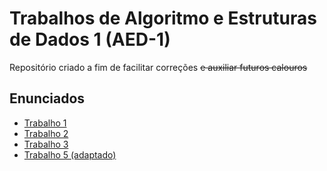 # Trabalhos de Algoritmo e Estruturas de Dados 1 (AED-1)

Repositório criado a fim de facilitar correções ~~e auxiliar futuros calouros~~




## Enunciados

 - [Trabalho 1](https://docdro.id/PEg5bsD)
 - [Trabalho 2](https://docdro.id/8opy0mP)
 - [Trabalho 3](https://docdro.id/PkodYBt)
 - [Trabalho 5 (adaptado)](https://www.youtube.com/watch?v=dQw4w9WgXcQ)
